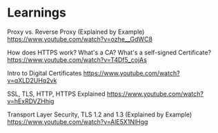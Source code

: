 # Learnings

Proxy vs. Reverse Proxy (Explained by Example)
https://www.youtube.com/watch?v=ozhe__GdWC8

How does HTTPS work? What's a CA? What's a self-signed Certificate?
https://www.youtube.com/watch?v=T4Df5_cojAs

Intro to Digital Certificates
https://www.youtube.com/watch?v=qXLD2UHq2vk

SSL, TLS, HTTP, HTTPS Explained
https://www.youtube.com/watch?v=hExRDVZHhig

Transport Layer Security, TLS 1.2 and 1.3 (Explained by Example)
https://www.youtube.com/watch?v=AlE5X1NlHgg
